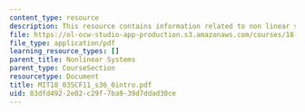 ```yaml
---
content_type: resource
description: This resource contains information related to non linear systems.
file: https://ol-ocw-studio-app-production.s3.amazonaws.com/courses/18-03sc-differential-equations-fall-2011/83dfd4922e02c29f7ba939d7ddad30ce_MIT18_03SCF11_s36_0intro.pdf
file_type: application/pdf
learning_resource_types: []
parent_title: Nonlinear Systems
parent_type: CourseSection
resourcetype: Document
title: MIT18_03SCF11_s36_0intro.pdf
uid: 83dfd492-2e02-c29f-7ba9-39d7ddad30ce
---
```

